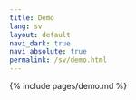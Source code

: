 ```yaml
---
title: Demo
lang: sv
layout: default
navi_dark: true
navi_absolute: true
permalink: /sv/demo.html
---
```


{% include pages/demo.md %}
